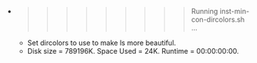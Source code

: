 * >>>>>>>>> Running inst-min-con-dircolors.sh ...
  * Set dircolors to use  to make ls more beautiful.
  * Disk size = 789196K. Space Used = 24K. Runtime = 00:00:00:00.

